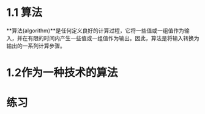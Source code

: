 # 1.1 算法

 **算法(algorithm)**是任何定义良好的计算过程，它将一些值或一组值作为输入，并在有限的时间内产生一些值或一组值作为输出。因此，算法是将输入转换为输出的一系列计算步骤。
# 1.2作为一种技术的算法

# 练习
#
